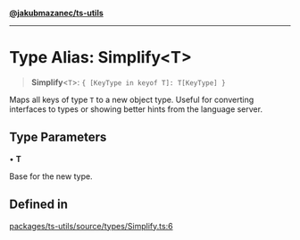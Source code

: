 [**@jakubmazanec/ts-utils**](../README.md)

---

# Type Alias: Simplify\<T\>

> **Simplify**\<`T`\>: `{ [KeyType in keyof T]: T[KeyType] }`

Maps all keys of type `T` to a new object type. Useful for converting interfaces to types or showing
better hints from the language server.

## Type Parameters

• **T**

Base for the new type.

## Defined in

[packages/ts-utils/source/types/Simplify.ts:6](https://github.com/jakubmazanec/tools/blob/3e339f67fc5b5cd011c28acb315570a2f29efedc/packages/ts-utils/source/types/Simplify.ts#L6)
